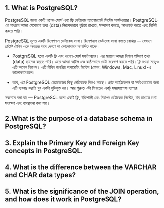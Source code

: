 ## 1. What is PostgreSQL?
PostgreSQL হলো একটি ওপেন-সোর্স এবং ফ্রি ডেটাবেজ ম্যানেজমেন্ট সিস্টেম সফটওয়্যার। PostgreSQL-এর মাধ্যমে আমরা যেকোনো তথ্য (data) নিরাপদভাবে গুছিয়ে রাখতে, সম্পাদনা করতে, আপডেট করতে এবং ডিলিট করতে পারি।

PostgreSQL মূলত একটি রিলেশনাল ডেটাবেজ ভাষা। রিলেশনাল ডেটাবেজ ভাষা বলতে বোঝায় — যেখানে প্রতিটি টেবিল একে অপরের সঙ্গে কোনো না কোনোভাবে সম্পর্কিত থাকে।

*  PostgreSQL হলো একটি ফ্রি এবং ওপেন-সোর্স সফটওয়্যার। এর মাধ্যমে আমরা বিশাল পরিমাণ তথ্য (data) ম্যানেজ করতে পারি। এতে আমরা জটিল এবং কঠিনভাবে ডেটা সংরক্ষণ করতে পারি। ফ্রি হওয়া সত্ত্বেও এটি অনেক নিরাপদ। এটি বিভিন্ন জনপ্রিয় অপারেটিং সিস্টেম (যেমন: Windows, Mac, Linux)-এ ভালোভাবে চলে।

*  তবে, এই PostgreSQL ডেটাবেজের কিছু নেতিবাচক দিকও আছে। ছোট অ্যাপ্লিকেশন বা সফটওয়্যারের জন্য এটি ব্যবহার করাটা খুব একটা যুক্তিযুক্ত নয়। আর শুরুতে এটা শিখতেও একটু সময়সাপেক্ষ ব্যাপার।

সবশেষে বলা যায় — PostgreSQL হলো একটি ফ্রি, শক্তিশালী এবং নিরাপদ ডেটাবেজ সিস্টেম, যার মাধ্যমে তথ্য সংরক্ষণ এবং ব্যবস্থাপনা করা যায়।


## 2.What is the purpose of a database schema in PostgreSQL?



## 3. Explain the Primary Key and Foreign Key concepts in PostgreSQL.


## 4. What is the difference between the VARCHAR and CHAR data types?



## 5. What is the significance of the JOIN operation, and how does it work in PostgreSQL?
